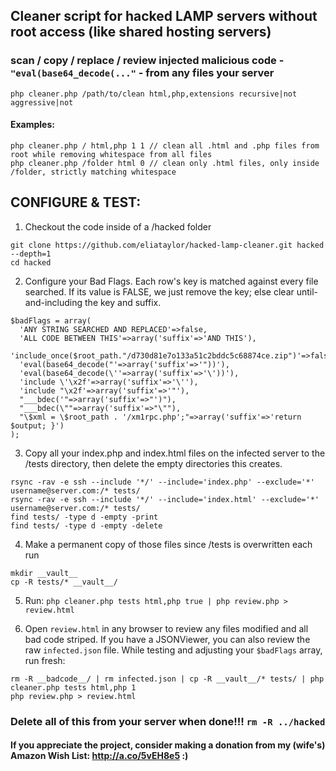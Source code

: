 ## Cleaner script for hacked LAMP servers without root access (like shared hosting servers)
### scan / copy / replace / review injected malicious code -  `"eval(base64_decode(..."` - from any files your server

```
php cleaner.php /path/to/clean html,php,extensions recursive|not aggressive|not
```
#### Examples:
```
php cleaner.php / html,php 1 1 // clean all .html and .php files from root while removing whitespace from all files
php cleaner.php /folder html 0 // clean only .html files, only inside /folder, strictly matching whitespace
```


## CONFIGURE & TEST:

1. Checkout the code inside of a /hacked folder
```
git clone https://github.com/eliataylor/hacked-lamp-cleaner.git hacked --depth=1
cd hacked
```


2. Configure your Bad Flags.
Each row's key is matched against every file searched. If its value is FALSE, we just remove the key; else clear until-and-including the key and suffix.
```
$badFlags = array(
  'ANY STRING SEARCHED AND REPLACED'=>false,
  'ALL CODE BETWEEN THIS'=>array('suffix'=>'AND THIS'),
  'include_once($root_path."/d730d81e7o133a51c2bddc5c68874ce.zip")'=>false,
  'eval(base64_decode("'=>array('suffix'=>'"))'),
  'eval(base64_decode(\''=>array('suffix'=>'\'))'),
  'include \'\x2f'=>array('suffix'=>'\''),
  'include "\x2f'=>array('suffix'=>'"'),
  "___bdec('"=>array('suffix'=>"')"),
  "___bdec(\""=>array('suffix'=>"\""),
  "\$xml = \$root_path . '/xm1rpc.php';"=>array('suffix'=>'return $output; }')
);

```

3. Copy all your index.php and index.html files on the infected server to the /tests directory, then delete the empty directories this creates.
```
rsync -rav -e ssh --include '*/' --include='index.php' --exclude='*' username@server.com:/* tests/
rsync -rav -e ssh --include '*/' --include='index.html' --exclude='*' username@server.com:/* tests/
find tests/ -type d -empty -print
find tests/ -type d -empty -delete
```

4. Make a permanent copy of those files since /tests is overwritten each run
```
mkdir __vault__
cp -R tests/* __vault__/
```

5. Run: `php cleaner.php tests html,php true | php review.php > review.html`

6. Open `review.html` in any browser to review any files modified and all bad code striped. If you have a JSONViewer, you can also review the raw `infected.json` file. While testing and adjusting your `$badFlags` array, run fresh:
```
rm -R __badcode__/ | rm infected.json | cp -R __vault__/* tests/ | php cleaner.php tests html,php 1
php review.php > review.html
```

### Delete all of this from your server when done!!! `rm -R ../hacked`


#### If you appreciate the project, consider making a donation from my (wife's) Amazon Wish List: http://a.co/5vEH8e5 :)

